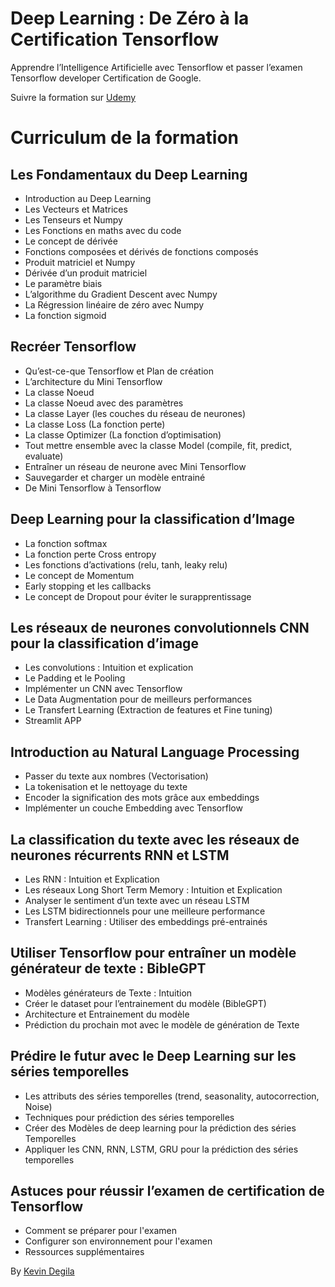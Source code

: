 # Deep Learning : De Zéro à la Certification Tensorflow

Apprendre l’Intelligence Artificielle avec Tensorflow et passer l’examen Tensorflow developer Certification de Google.

Suivre la formation sur [Udemy](https://www.udemy.com/course/deep-learning-de-zero-a-la-certification-tensorflow/?referralCode=736CA5E82E8C3418B458)

# Curriculum de la formation

## Les Fondamentaux du Deep Learning

- Introduction au Deep Learning
- Les Vecteurs et Matrices
- Les Tenseurs et Numpy
- Les Fonctions en maths avec du code
- Le concept de dérivée
- Fonctions composées et dérivés de fonctions composés
- Produit matriciel et Numpy
- Dérivée d’un produit matriciel
- Le paramètre biais
- L’algorithme du Gradient Descent avec Numpy
- La Régression linéaire de zéro avec Numpy
- La fonction sigmoid

## Recréer Tensorflow

- Qu’est-ce-que Tensorflow et Plan de création
- L’architecture du Mini Tensorflow
- La classe Noeud
- La classe Noeud avec des paramètres
- La classe Layer (les couches du réseau de neurones)
- La classe Loss (La fonction perte)
- La classe Optimizer (La fonction d’optimisation)
- Tout mettre ensemble avec la classe Model (compile, fit, predict, evaluate)
- Entraîner un réseau de neurone avec Mini Tensorflow
- Sauvegarder et charger un modèle entrainé
- De Mini Tensorflow à Tensorflow

## Deep Learning pour la classification d’Image 

- La fonction softmax
- La fonction perte Cross entropy
- Les fonctions d’activations (relu, tanh, leaky relu)
- Le concept de Momentum
- Early stopping et les callbacks
- Le concept de Dropout pour éviter le surapprentissage

## Les réseaux de neurones convolutionnels CNN pour la classification d’image

- Les convolutions : Intuition et explication
- Le Padding et le Pooling
- Implémenter un CNN avec Tensorflow
- Le Data Augmentation pour de meilleurs performances
- Le Transfert Learning (Extraction de features et Fine tuning)
- Streamlit APP

## Introduction au Natural Language Processing

- Passer du texte aux nombres (Vectorisation)
- La tokenisation et le nettoyage du texte
- Encoder la signification des mots grâce aux embeddings
- Implémenter un couche Embedding avec Tensorflow

## La classification du texte avec les réseaux de neurones récurrents RNN et LSTM

- Les RNN : Intuition et Explication
- Les réseaux Long Short Term Memory : Intuition et Explication
- Analyser le sentiment d’un texte avec un réseau LSTM
- Les LSTM bidirectionnels pour une meilleure performance
- Transfert Learning : Utiliser des embeddings pré-entrainés


## Utiliser Tensorflow pour entraîner un modèle générateur de texte : BibleGPT

- Modèles générateurs de Texte : Intuition
- Créer le dataset pour l’entrainement du modèle (BibleGPT)
- Architecture et Entrainement du modèle
- Prédiction du prochain mot avec le modèle de génération de Texte

## Prédire le futur avec le Deep Learning sur les séries temporelles

- Les attributs des séries temporelles (trend, seasonality, autocorrection, Noise)
- Techniques pour prédiction des séries temporelles
- Créer des Modèles de deep learning pour la prédiction des séries Temporelles
- Appliquer les CNN, RNN, LSTM, GRU pour la prédiction des séries temporelles

## Astuces pour réussir l’examen de certification de Tensorflow

- Comment se préparer pour l'examen
- Configurer son environnement pour l'examen
- Ressources supplémentaires


By [Kevin Degila](https://youtube.com/kevindegila)